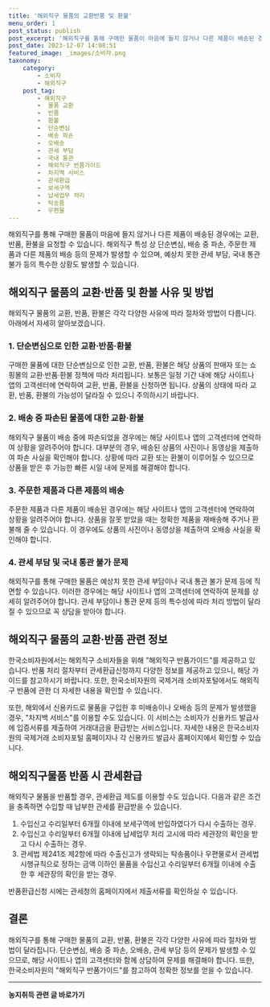 ```yaml
---
title: '해외직구 물품의 교환반품 및 환불'
menu_order: 1
post_status: publish
post_excerpt: '해외직구를 통해 구매한 물품이 마음에 들지 않거나 다른 제품이 배송된 경우에는 교환, 반품, 환불을 요청할 수 있습니다. 해외직구 특성 상 단순변심, 배송 중 파손, 주문한 제품과 다른 제품의 배송 등의 문제가 발생할 수 있으며, 예상치 못한 관세 부담, 국내 통관 불가 등의 특수한 상황도 발생할 수 있습니다.'
post_date: 2023-12-07 14:08:51
featured_image: _images/소비자.png
taxonomy:
    category:
        - 소비자
        - 해외직구
    post_tag:
        - 해외직구
        -  물품 교환
        -  반품
        -  환불
        -  단순변심
        -  배송 파손
        -  오배송
        -  관세 부담
        -  국내 통관
        -  해외직구 반품가이드
        -  차지백 서비스
        -  관세환급
        -  보세구역
        -  납세업무 처리
        -  탁송품
        -  우편물
---
```



해외직구를 통해 구매한 물품이 마음에 들지 않거나 다른 제품이 배송된 경우에는 교환, 반품, 환불을 요청할 수 있습니다. 해외직구 특성 상 단순변심, 배송 중 파손, 주문한 제품과 다른 제품의 배송 등의 문제가 발생할 수 있으며, 예상치 못한 관세 부담, 국내 통관 불가 등의 특수한 상황도 발생할 수 있습니다.

## 해외직구 물품의 교환·반품 및 환불 사유 및 방법

해외직구 물품의 교환, 반품, 환불은 각각 다양한 사유에 따라 절차와 방법이 다릅니다. 아래에서 자세히 알아보겠습니다.

### 1. 단순변심으로 인한 교환·반품·환불

구매한 물품에 대한 단순변심으로 인한 교환, 반품, 환불은 해당 상품의 판매자 또는 쇼핑몰의 교환·반품·환불 정책에 따라 처리됩니다. 보통은 일정 기간 내에 해당 사이트나 앱의 고객센터에 연락하여 교환, 반품, 환불을 신청하면 됩니다. 상품의 상태에 따라 교환, 반품, 환불의 가능성이 달라질 수 있으니 주의하시기 바랍니다.

### 2. 배송 중 파손된 물품에 대한 교환·환불

해외직구 물품이 배송 중에 파손되었을 경우에는 해당 사이트나 앱의 고객센터에 연락하여 상황을 알려주어야 합니다. 대부분의 경우, 배송된 상품의 사진이나 동영상을 제출하여 파손 사실을 확인해야 합니다. 상황에 따라 교환 또는 환불이 이루어질 수 있으므로 상품을 받은 후 가능한 빠른 시일 내에 문제를 해결해야 합니다.

### 3. 주문한 제품과 다른 제품의 배송

주문한 제품과 다른 제품이 배송된 경우에는 해당 사이트나 앱의 고객센터에 연락하여 상황을 알려주어야 합니다. 상품을 잘못 받았을 때는 정확한 제품을 재배송해 주거나 환불해 줄 수 있습니다. 이 경우에도 상품의 사진이나 동영상을 제출하여 오배송 사실을 확인해야 합니다.

### 4. 관세 부담 및 국내 통관 불가 문제

해외직구를 통해 구매한 물품은 예상치 못한 관세 부담이나 국내 통관 불가 문제 등에 직면할 수 있습니다. 이러한 경우에는 해당 사이트나 앱의 고객센터에 연락하여 문제를 상세히 알려주어야 합니다. 관세 부담이나 통관 문제 등의 특수성에 따라 처리 방법이 달라질 수 있으므로 꼭 상담을 받아야 합니다.

## 해외직구 물품의 교환·반품 관련 정보

한국소비자원에서는 해외직구 소비자들을 위해 "해외직구 반품가이드"를 제공하고 있습니다. 반품 처리 절차부터 관세환급신청까지 다양한 정보를 제공하고 있으니, 해당 가이드를 참고하시기 바랍니다. 또한, 한국소비자원의 국제거래 소비자포털에서도 해외직구 반품에 관한 더 자세한 내용을 확인할 수 있습니다.

또한, 해외에서 신용카드로 물품을 구입한 후 미배송이나 오배송 등의 문제가 발생했을 경우, "차지백 서비스"를 이용할 수도 있습니다. 이 서비스는 소비자가 신용카드 발급사에 입증서류를 제출하여 거래대금을 환급받는 서비스입니다. 자세한 내용은 한국소비자원의 국제거래 소비자포털 홈페이지나 각 신용카드 발급사 홈페이지에서 확인할 수 있습니다.

## 해외직구물품 반품 시 관세환급

해외직구 물품을 반품할 경우, 관세환급 제도를 이용할 수도 있습니다. 다음과 같은 조건을 충족하면 수입할 때 납부한 관세를 환급받을 수 있습니다.

1. 수입신고 수리일부터 6개월 이내에 보세구역에 반입하였다가 다시 수출하는 경우.
2. 수입신고 수리일부터 6개월 이내에 납세업무 처리 고시에 따라 세관장의 확인을 받고 다시 수출하는 경우.
3. 관세법 제241조 제2항에 따라 수출신고가 생략되는 탁송품이나 우편물로서 관세법 시행규칙으로 정하는 금액 이하인 물품을 수입신고 수리일부터 6개월 이내에 수출한 후 세관장의 확인을 받는 경우.

반품환급신청 시에는 관세청의 홈페이지에서 제출서류를 확인하실 수 있습니다.

## 결론

해외직구를 통해 구매한 물품의 교환, 반품, 환불은 각각 다양한 사유에 따라 절차와 방법이 달라집니다. 단순변심, 배송 중 파손, 오배송, 관세 부담 등의 문제가 발생할 수 있으므로, 해당 사이트나 앱의 고객센터와 함께 상담하여 문제를 해결해야 합니다. 또한, 한국소비자원의 "해외직구 반품가이드"를 참고하여 정확한 정보를 얻을 수 있습니다.
<!-- wp:separator -->
<hr class="wp-block-separator has-alpha-channel-opacity"/>
<!-- /wp:separator -->

<!-- wp:group {"backgroundColor":"base","layout":{"type":"constrained"}} -->
<div class="wp-block-group has-base-background-color has-background"><!-- wp:paragraph {"align":"center","fontSize":"medium"} -->
<p class="has-text-align-center has-large-font-size"><strong>농지취득 관련 글 바로가기</strong></p>
<!-- /wp:paragraph -->


<!-- wp:latest-posts
{"categories":[{"id":22986,"count":19,"description":"","link":"https://uknowlaw.com/category/%eb%86%8d%ec%a7%80%ec%b7%a8%eb%93%9d/","name":"농지취득","slug":"농지취득","taxonomy":"category","parent":0,"meta":[],"_links":{"self":[{"href":"https://uknowlaw.com/wp-json/wp/v2/categories/22986"}],"collection":[{"href":"https://uknowlaw.com/wp-json/wp/v2/categories"}],"about":[{"href":"https://uknowlaw.com/wp-json/wp/v2/taxonomies/category"}],"wp:post_type":[{"href":"https://uknowlaw.com/wp-json/wp/v2/posts?categories=22986"}],"curies":[{"name":"wp","href":"https://api.w.org/{rel}","templated":true}]}}],"postsToShow":100,"excerptLength":28,"postLayout":"grid","columns":2,"featuredImageAlign":"left","featuredImageSizeSlug":"large","fontSize":"small"} /--></div>
<!-- /wp:group -->